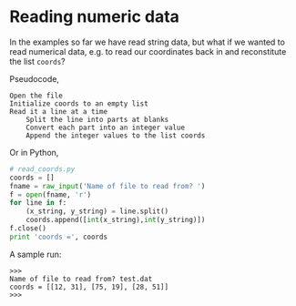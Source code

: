 # Reading numeric data

In the examples so far we have read string data, but what if we wanted
to read numerical data, e.g. to read our coordinates back in and
reconstitute the list `coords`?

Pseudocode,

    Open the file
    Initialize coords to an empty list
    Read it a line at a time
        Split the line into parts at blanks
        Convert each part into an integer value
        Append the integer values to the list coords

Or in Python,

``` python
# read_coords.py
coords = []
fname = raw_input('Name of file to read from? ')
f = open(fname, 'r')
for line in f:
    (x_string, y_string) = line.split()
    coords.append([int(x_string),int(y_string)])
f.close()
print 'coords =', coords
```

A sample run:

    >>> 
    Name of file to read from? test.dat
    coords = [[12, 31], [75, 19], [28, 51]]
    >>> 

